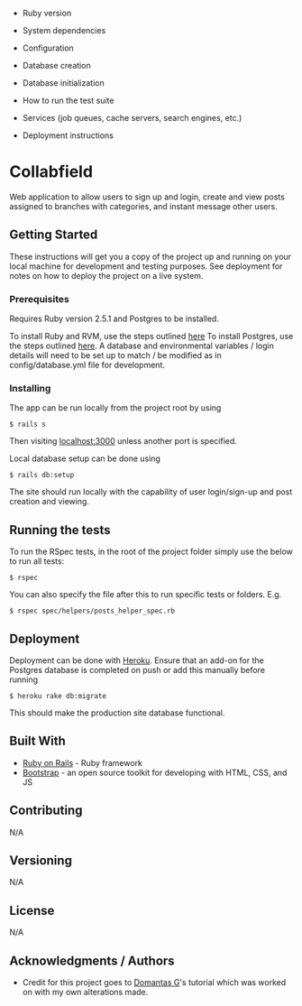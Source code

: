 * Ruby version

* System dependencies

* Configuration

* Database creation

* Database initialization

* How to run the test suite

* Services (job queues, cache servers, search engines, etc.)

* Deployment instructions

# Collabfield

Web application to allow users to sign up and login, create and view posts assigned to branches with categories, and instant message other users.

## Getting Started

These instructions will get you a copy of the project up and running on your local machine for development and testing purposes. See deployment for notes on how to deploy the project on a live system.

### Prerequisites

Requires Ruby version 2.5.1 and Postgres to be installed.

To install Ruby and RVM, use the steps outlined [here](https://github.com/rvm/ubuntu_rvm)
To install Postgres, use the steps outlined [here](http://postgresguide.com/setup/install.html). A database and environmental variables / login details will need to be set up to match / be modified as in config/database.yml file for development.

### Installing

The app can be run locally from the project root by using

```
$ rails s
```
Then visiting [localhost:3000](localhost:3000) unless another port is specified.

Local database setup can be done using

```
$ rails db:setup
```

The site should run locally with the capability of user login/sign-up and post creation and viewing.

## Running the tests

To run the RSpec tests, in the root of the project folder simply use the below to run all tests:
```
$ rspec
```
You can also specify the file after this to run specific tests or folders. E.g.
```
$ rspec spec/helpers/posts_helper_spec.rb
```

## Deployment

Deployment can be done with [Heroku](https://www.heroku.com/). Ensure that an add-on for the Postgres database is completed on push or add this manually before running
```
$ heroku rake db:migrate
```
This should make the production site database functional.

## Built With

* [Ruby on Rails](https://rubyonrails.org/) - Ruby framework
* [Bootstrap](https://getbootstrap.com/) - an open source toolkit for developing with HTML, CSS, and JS

## Contributing

N/A

## Versioning

N/A

## License

N/A

## Acknowledgments / Authors

* Credit for this project goes to [Domantas G](https://medium.freecodecamp.org/lets-create-an-intermediate-level-ruby-on-rails-application-d7c6e997c63f)'s tutorial which was worked on with my own alterations made.
